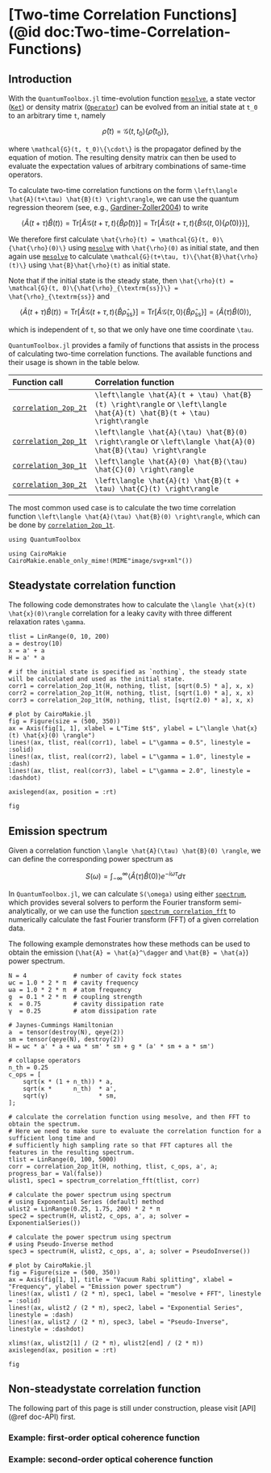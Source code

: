 # [Two-time Correlation Functions](@id doc:Two-time-Correlation-Functions)

## Introduction

With the `QuantumToolbox.jl` time-evolution function [`mesolve`](@ref), a state vector ([`Ket`](@ref)) or density matrix ([`Operator`](@ref)) can be evolved from an initial state at ``t_0`` to an arbitrary time ``t``, namely

```math
\hat{\rho}(t) = \mathcal{G}(t, t_0)\{\hat{\rho}(t_0)\},
```
where ``\mathcal{G}(t, t_0)\{\cdot\}`` is the propagator defined by the equation of motion. The resulting density matrix can then be used to evaluate the expectation values of arbitrary combinations of same-time operators.

To calculate two-time correlation functions on the form ``\left\langle \hat{A}(t+\tau) \hat{B}(t) \right\rangle``, we can use the quantum regression theorem (see, e.g., [Gardiner-Zoller2004](@cite)) to write

```math
\left\langle \hat{A}(t+\tau) \hat{B}(t) \right\rangle = \textrm{Tr} \left[\hat{A} \mathcal{G}(t+\tau, t)\{\hat{B}\hat{\rho}(t)\} \right] = \textrm{Tr} \left[\hat{A} \mathcal{G}(t+\tau, t)\{\hat{B} \mathcal{G}(t, 0)\{\hat{\rho}(0)\}\} \right],
```

We therefore first calculate ``\hat{\rho}(t) = \mathcal{G}(t, 0)\{\hat{\rho}(0)\}`` using [`mesolve`](@ref) with ``\hat{\rho}(0)`` as initial state, and then again use [`mesolve`](@ref) to calculate ``\mathcal{G}(t+\tau, t)\{\hat{B}\hat{\rho}(t)\}`` using ``\hat{B}\hat{\rho}(t)`` as initial state.

Note that if the initial state is the steady state, then ``\hat{\rho}(t) = \mathcal{G}(t, 0)\{\hat{\rho}_{\textrm{ss}}\} = \hat{\rho}_{\textrm{ss}}`` and

```math
\left\langle \hat{A}(t+\tau) \hat{B}(t) \right\rangle = \textrm{Tr} \left[\hat{A} \mathcal{G}(t+\tau, t)\{\hat{B}\hat{\rho}_{\textrm{ss}}\} \right] = \textrm{Tr} \left[\hat{A} \mathcal{G}(\tau, 0)\{\hat{B} \hat{\rho}_{\textrm{ss}}\} \right] = \left\langle \hat{A}(\tau) \hat{B}(0) \right\rangle,
```
which is independent of ``t``, so that we only have one time coordinate ``\tau``.

`QuantumToolbox.jl` provides a family of functions that assists in the process of calculating two-time correlation functions. The available functions and their usage is shown in the table below.

| **Function call** | **Correlation function** |
|:------------------|:-------------------------|
| [`correlation_2op_2t`](@ref) | ``\left\langle \hat{A}(t + \tau) \hat{B}(t) \right\rangle`` or ``\left\langle \hat{A}(t) \hat{B}(t + \tau) \right\rangle`` |
| [`correlation_2op_1t`](@ref) | ``\left\langle \hat{A}(\tau) \hat{B}(0) \right\rangle`` or ``\left\langle \hat{A}(0) \hat{B}(\tau) \right\rangle`` |
| [`correlation_3op_1t`](@ref) | ``\left\langle \hat{A}(0) \hat{B}(\tau) \hat{C}(0) \right\rangle`` |
| [`correlation_3op_2t`](@ref) | ``\left\langle \hat{A}(t) \hat{B}(t + \tau) \hat{C}(t) \right\rangle`` |

The most common used case is to calculate the two time correlation function ``\left\langle \hat{A}(\tau) \hat{B}(0) \right\rangle``, which can be done by [`correlation_2op_1t`](@ref).

```@setup correlation_and_spectrum
using QuantumToolbox

using CairoMakie
CairoMakie.enable_only_mime!(MIME"image/svg+xml"())
```

## Steadystate correlation function

The following code demonstrates how to calculate the ``\langle \hat{x}(t) \hat{x}(0)\rangle`` correlation for a leaky cavity with three different relaxation rates ``\gamma``.

```@example correlation_and_spectrum
tlist = LinRange(0, 10, 200)
a = destroy(10)
x = a' + a
H = a' * a

# if the initial state is specified as `nothing`, the steady state will be calculated and used as the initial state.
corr1 = correlation_2op_1t(H, nothing, tlist, [sqrt(0.5) * a], x, x)
corr2 = correlation_2op_1t(H, nothing, tlist, [sqrt(1.0) * a], x, x)
corr3 = correlation_2op_1t(H, nothing, tlist, [sqrt(2.0) * a], x, x)

# plot by CairoMakie.jl
fig = Figure(size = (500, 350))
ax = Axis(fig[1, 1], xlabel = L"Time $t$", ylabel = L"\langle \hat{x}(t) \hat{x}(0) \rangle")
lines!(ax, tlist, real(corr1), label = L"\gamma = 0.5", linestyle = :solid)
lines!(ax, tlist, real(corr2), label = L"\gamma = 1.0", linestyle = :dash)
lines!(ax, tlist, real(corr3), label = L"\gamma = 2.0", linestyle = :dashdot)

axislegend(ax, position = :rt)

fig
```

## Emission spectrum

Given a correlation function ``\langle \hat{A}(\tau) \hat{B}(0) \rangle``, we can define the corresponding power spectrum as

```math
S(\omega) = \int_{-\infty}^\infty \left\langle \hat{A}(\tau) \hat{B}(0) \right\rangle e^{-i \omega \tau} d \tau
```

In `QuantumToolbox.jl`, we can calculate ``S(\omega)`` using either [`spectrum`](@ref), which provides several solvers to perform the Fourier transform semi-analytically, or we can use the function [`spectrum_correlation_fft`](@ref) to numerically calculate the fast Fourier transform (FFT) of a given correlation data.

The following example demonstrates how these methods can be used to obtain the emission (``\hat{A} = \hat{a}^\dagger`` and ``\hat{B} = \hat{a}``) power spectrum.

```@example correlation_and_spectrum
N = 4             # number of cavity fock states
ωc = 1.0 * 2 * π  # cavity frequency
ωa = 1.0 * 2 * π  # atom frequency
g  = 0.1 * 2 * π  # coupling strength
κ  = 0.75         # cavity dissipation rate
γ  = 0.25         # atom dissipation rate

# Jaynes-Cummings Hamiltonian
a  = tensor(destroy(N), qeye(2))
sm = tensor(qeye(N), destroy(2))
H = ωc * a' * a + ωa * sm' * sm + g * (a' * sm + a * sm')

# collapse operators
n_th = 0.25
c_ops = [
    sqrt(κ * (1 + n_th)) * a,
    sqrt(κ *      n_th)  * a',
    sqrt(γ)              * sm,
];

# calculate the correlation function using mesolve, and then FFT to obtain the spectrum. 
# Here we need to make sure to evaluate the correlation function for a sufficient long time and 
# sufficiently high sampling rate so that FFT captures all the features in the resulting spectrum.
tlist = LinRange(0, 100, 5000)
corr = correlation_2op_1t(H, nothing, tlist, c_ops, a', a; progress_bar = Val(false))
ωlist1, spec1 = spectrum_correlation_fft(tlist, corr)

# calculate the power spectrum using spectrum
# using Exponential Series (default) method
ωlist2 = LinRange(0.25, 1.75, 200) * 2 * π
spec2 = spectrum(H, ωlist2, c_ops, a', a; solver = ExponentialSeries())

# calculate the power spectrum using spectrum
# using Pseudo-Inverse method
spec3 = spectrum(H, ωlist2, c_ops, a', a; solver = PseudoInverse())

# plot by CairoMakie.jl
fig = Figure(size = (500, 350))
ax = Axis(fig[1, 1], title = "Vacuum Rabi splitting", xlabel = "Frequency", ylabel = "Emission power spectrum")
lines!(ax, ωlist1 / (2 * π), spec1, label = "mesolve + FFT", linestyle = :solid)
lines!(ax, ωlist2 / (2 * π), spec2, label = "Exponential Series", linestyle = :dash)
lines!(ax, ωlist2 / (2 * π), spec3, label = "Pseudo-Inverse", linestyle = :dashdot)

xlims!(ax, ωlist2[1] / (2 * π), ωlist2[end] / (2 * π))
axislegend(ax, position = :rt)

fig
```

## Non-steadystate correlation function

The following part of this page is still under construction, please visit [API](@ref doc-API) first.

### Example: first-order optical coherence function

### Example: second-order optical coherence function
